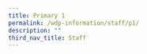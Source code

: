 ```yaml
---
title: Primary 1
permalink: /wdp-information/staff/p1/
description: ""
third_nav_title: Staff
---
```

